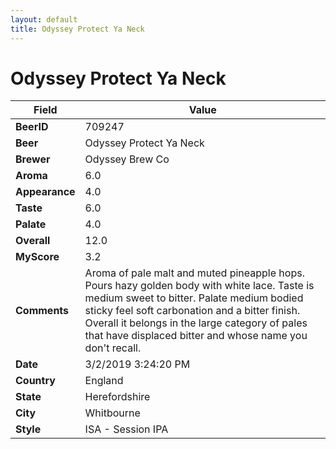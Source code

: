 ```yaml
---
layout: default
title: Odyssey Protect Ya Neck
---
```


# Odyssey Protect Ya Neck

| Field         | Value     |
|---------------|-----------|
| **BeerID** | 709247 |
| **Beer** | Odyssey Protect Ya Neck |
| **Brewer** | Odyssey Brew Co |
| **Aroma** | 6.0 |
| **Appearance** | 4.0 |
| **Taste** | 6.0 |
| **Palate** | 4.0 |
| **Overall** | 12.0 |
| **MyScore** | 3.2 |
| **Comments** | Aroma of pale malt and muted pineapple hops. Pours hazy golden body with white lace.  Taste is medium sweet to bitter. Palate medium bodied sticky feel soft carbonation and a bitter finish. Overall it belongs in the large category of pales that have displaced bitter and whose name you don't recall. |
| **Date** | 3/2/2019 3:24:20 PM |
| **Country** | England |
| **State** | Herefordshire |
| **City** | Whitbourne |
| **Style** | ISA - Session IPA |
